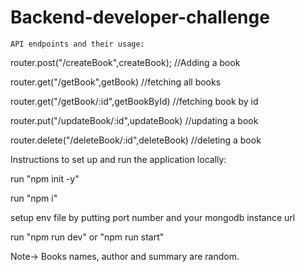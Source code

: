 # Backend-developer-challenge
    API endpoints and their usage:

router.post("/createBook",createBook);       //Adding a book

router.get("/getBook",getBook)               //fetching all books

router.get("/getBook/:id",getBookById)       //fetching book by id

router.put("/updateBook/:id",updateBook)     //updating a book

router.delete("/deleteBook/:id",deleteBook)  //deleting a book

Instructions to set up and run the application locally:

run "npm init -y"

run "npm i"

setup env file by putting port number and your mongodb instance url

run "npm run dev" or "npm run start"

Note-> Books names, author and summary are random.

